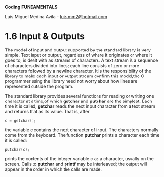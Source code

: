 **Coding FUNDAMENTALS**

Luis Miguel Medina Avila - luis.mm2@hotmail.com

# 1.6 Input & Outputs

The model of input and output supported by the standard library is very simple. Text input or output, regardless of where it originates or where it goes to, is dealt with as streams of characters. A text stream is a sequence of characters divided into lines; each line consists of zero or more characters followed by a newline character. It is the responsibility of the library to make each input or output stream confirm this model;the C programmer using the library need not worry about how lines are represented outside the program.

The standard library provides several functions for reading or writing one character at a time,of which **getchar** and **putchar** are the simplest. Each time it is called, **getchar** reads the next input character from a text stream and returns that as its value. That is, after

``` C
c = getchar();
```

the variable c contains the next character of input. The characters normally come from the keyboard. The function **putchar** prints a character each time it is called: 

``` C
putchar(c);
```

prints the contents of the integer variable c as a character, usually on the screen. Calls to **putchar** and **printf** may be interleaved; the output will appear in the order in which the calls are made.